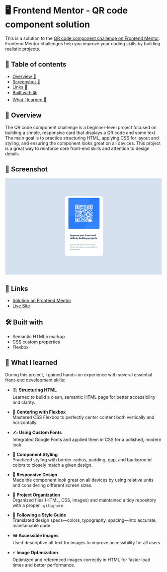 
# 🖥️ Frontend Mentor - QR code component solution

This is a solution to the [QR code component challenge on Frontend Mentor](https://www.frontendmentor.io/challenges/qr-code-component-iux_sIO_H).  
Frontend Mentor challenges help you improve your coding skills by building realistic projects.

## 📁 Table of contents

- [Overview 🔎](#overview-)
- [Screenshot 📸](#screenshot-)
- [Links 🔗](#links-)
- [Built with 🛠️](#built-with-)
- [What I learned 🧠](#what-i-learned-)

## 🔎 Overview

The QR code component challenge is a beginner-level project focused on building a simple, responsive card that displays a QR code and some text. The main goal is to practice structuring HTML, applying CSS for layout and styling, and ensuring the component looks great on all devices. This project is a great way to reinforce core front-end skills and attention to design details.

## 📸 Screenshot

![Screenshot](./screenshot.png)

## 🔗 Links

- [Solution on Frontend Mentor](https://www.frontendmentor.io/solutions/your-solution-url)
- [Live Site](https://your-live-site-url.com)

## 🛠️ Built with

- Semantic HTML5 markup
- CSS custom properties
- Flexbox

## 🧠 What I learned

During this project, I gained hands-on experience with several essential front-end development skills:

- 🏗️ **Structuring HTML**  
  Learned to build a clean, semantic HTML page for better accessibility and clarity.

- 🎯 **Centering with Flexbox**  
  Mastered CSS Flexbox to perfectly center content both vertically and horizontally.

- ✍️ **Using Custom Fonts**  
  Integrated Google Fonts and applied them in CSS for a polished, modern look.

- 🎨 **Component Styling**  
  Practiced styling with border-radius, padding, gap, and background colors to closely match a given design.

- 📱 **Responsive Design**  
  Made the component look great on all devices by using relative units and considering different screen sizes.

- 📁 **Project Organization**  
  Organized files (HTML, CSS, images) and maintained a tidy repository with a proper `.gitignore`.

- 📝 **Following a Style Guide**  
  Translated design specs—colors, typography, spacing—into accurate, maintainable code.

- 🖼️ **Accessible Images**  
  Used descriptive alt text for images to improve accessibility for all users.

- ⚡ **Image Optimization**  
  Optimized and referenced images correctly in HTML for faster load times and better performance.